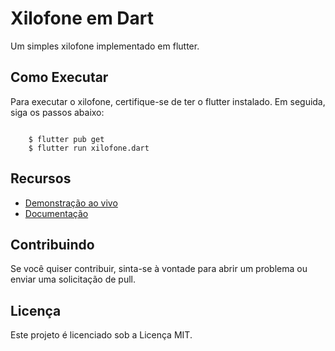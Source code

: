 

<h1>Xilofone em Dart</h1>
<p>Um simples xilofone implementado em flutter.</p>

<h2>Como Executar</h2>
<p>Para executar o xilofone, certifique-se de ter o flutter instalado. Em seguida, siga os passos abaixo:</p>

<code>
    $ flutter pub get
    $ flutter run xilofone.dart
</code>

<h2>Recursos</h2>
<ul>
    <li><a href="#">Demonstração ao vivo</a></li>
    <li><a href="#">Documentação</a></li>
</ul>

<h2>Contribuindo</h2>
<p>Se você quiser contribuir, sinta-se à vontade para abrir um problema ou enviar uma solicitação de pull.</p>

<h2>Licença</h2>
<p>Este projeto é licenciado sob a Licença MIT.</p>



</html>


      


